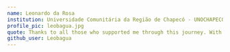 ```yaml
---
name: Leonardo da Rosa
institution: Universidade Comunitária da Região de Chapecó - UNOCHAPECÓ
profile_pic: leobagua.jpg
quote: Thanks to all those who supported me through this journey. With you, everything was possible.
github_user: Leobagua
---
```

